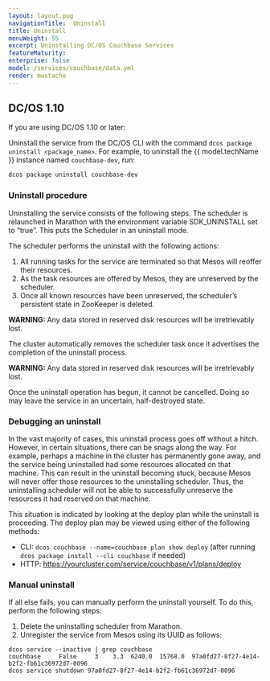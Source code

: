 ```yaml
---
layout: layout.pug
navigationTitle:  Uninstall
title: Uninstall
menuWeight: 55
excerpt: Uninstalling DC/OS Couchbase Services
featureMaturity:
enterprise: false
model: /services/couchbase/data.yml
render: mustache
---
```


## DC/OS 1.10

If you are using DC/OS 1.10 or later:

Uninstall the service from the DC/OS CLI with the command `dcos package uninstall <package_name>`. For example, to uninstall the {{ model.techName }} instance named `couchbase-dev`, run:

  ```bash
  dcos package uninstall couchbase-dev
  ```
  
### Uninstall procedure

Uninstalling the service consists of the following steps. The scheduler is relaunched in Marathon with the environment variable SDK_UNINSTALL set to “true”. This puts the Scheduler in an uninstall mode.

The scheduler performs the uninstall with the following actions:

   1. All running tasks for the service are terminated so that Mesos will reoffer their resources.
   1. As the task resources are offered by Mesos, they are unreserved by the scheduler.
   1. Once all known resources have been unreserved, the scheduler’s persistent state in ZooKeeper is deleted.

<p class="message--warning"><strong>WARNING: </strong> Any data stored in reserved disk resources will be irretrievably lost.</p> 


The cluster automatically removes the scheduler task once it advertises the completion of the uninstall process.

<p class="message--warning"><strong>WARNING: </strong> Any data stored in reserved disk resources will be irretrievably lost.</p>  Once the uninstall operation has begun, it cannot be cancelled. Doing so may leave the service in an uncertain, half-destroyed state.</p> 



### Debugging an uninstall

In the vast majority of cases, this uninstall process goes off without a hitch. However, in certain situations, there can be snags along the way. For example, perhaps a machine in the cluster has permanently gone away, and the service being uninstalled had some resources allocated on that machine. This can result in the uninstall becoming stuck, because Mesos will never offer those resources to the uninstalling scheduler. Thus, the uninstalling scheduler will not be able to successfully unreserve the resources it had reserved on that machine.

This situation is indicated by looking at the deploy plan while the uninstall is proceeding. The deploy plan may be viewed using either of the following methods:

- CLI: `dcos couchbase --name=couchbase plan show deploy` (after running `dcos package install --cli couchbase` if needed)
- HTTP: https://yourcluster.com/service/couchbase/v1/plans/deploy

### Manual uninstall    

If all else fails, you can manually perform the uninstall yourself. To do this, perform the following steps:

1. Delete the uninstalling scheduler from Marathon.
1. Unregister the service from Mesos using its UUID as follows:

```shell
dcos service --inactive | grep couchbase
couchbase     False     3    3.3  6240.0  15768.0  97a0fd27-8f27-4e14-b2f2-fb61c36972d7-0096
dcos service shutdown 97a0fd27-8f27-4e14-b2f2-fb61c36972d7-0096
```
